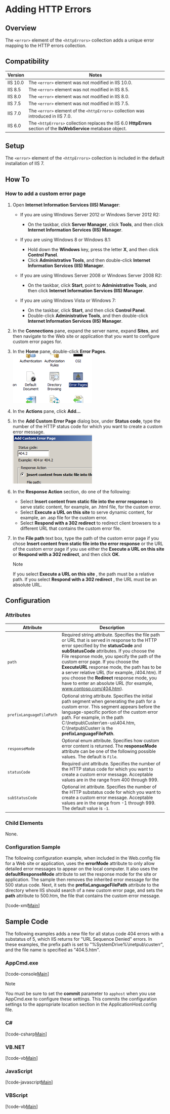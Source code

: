 Adding HTTP Errors <error>
====================
<a id="001"></a>
## Overview

The `<error>` element of the `<httpErrors>` collection adds a unique error mapping to the HTTP errors collection.

<a id="002"></a>
## Compatibility

| Version | Notes |
| --- | --- |
| IIS 10.0 | The `<error>` element was not modified in IIS 10.0. |
| IIS 8.5 | The `<error>` element was not modified in IIS 8.5. |
| IIS 8.0 | The `<error>` element was not modified in IIS 8.0. |
| IIS 7.5 | The `<error>` element was not modified in IIS 7.5. |
| IIS 7.0 | The `<error>` element of the `<httpErrors>` collection was introduced in IIS 7.0. |
| IIS 6.0 | The `<httpErrors>` collection replaces the IIS 6.0 **HttpErrors** section of the **IIsWebService** metabase object. |

<a id="003"></a>
## Setup

The `<error>` element of the `<httpErrors>` collection is included in the default installation of IIS 7.

<a id="004"></a>
## How To

### How to add a custom error page

1. Open **Internet Information Services (IIS) Manager**: 

    - If you are using Windows Server 2012 or Windows Server 2012 R2: 

        - On the taskbar, click **Server Manager**, click **Tools**, and then click **Internet Information Services (IIS) Manager**.
    - If you are using Windows 8 or Windows 8.1: 

        - Hold down the **Windows** key, press the letter **X**, and then click **Control Panel**.
        - Click **Administrative Tools**, and then double-click **Internet Information Services (IIS) Manager**.
    - If you are using Windows Server 2008 or Windows Server 2008 R2: 

        - On the taskbar, click **Start**, point to **Administrative Tools**, and then click **Internet Information Services (IIS) Manager**.
    - If you are using Windows Vista or Windows 7: 

        - On the taskbar, click **Start**, and then click **Control Panel**.
        - Double-click **Administrative Tools**, and then double-click **Internet Information Services (IIS) Manager**.
2. In the **Connections** pane, expand the server name, expand **Sites**, and then navigate to the Web site or application that you want to configure custom error pages for.
3. In the **Home** pane, double-click **Error Pages**.  
    [![](error/_static/image2.png)](error/_static/image1.png)
4. In the **Actions** pane, click **Add...**
5. In the **Add Custom Error Page** dialog box, under **Status code**, type the number of the HTTP status code for which you want to create a custom error message.  
    [![](error/_static/image4.png)](error/_static/image3.png)
6. In the **Response Action** section, do one of the following:

    - Select **Insert content from static file into the error response** to serve static content, for example, an .html file, for the custom error.
    - Select **Execute a URL on this site** to serve dynamic content, for example, an .asp file for the custom error.
    - Select **Respond with a 302 redirect** to redirect client browsers to a different URL that contains the custom error file.
7. In the **File path** text box, type the path of the custom error page if you chose **Insert content from static file into the error response** or the URL of the custom error page if you use either the **Execute a URL on this site** or **Respond with a 302 redirect**, and then click **OK**.  
  
    > [!NOTE]
    > If you select     **Execute a URL on this site** , the path must be a relative path. If you select     **Respond with a 302 redirect** , the URL must be an absolute URL.

<a id="005"></a>
## Configuration

### Attributes

| Attribute | Description |
| --- | --- |
| `path` | Required string attribute. Specifies the file path or URL that is served in response to the HTTP error specified by the **statusCode** and **subStatusCode** attributes. If you choose the File response mode, you specify the path of the custom error page. If you choose the **ExecuteURL** response mode, the path has to be a server relative URL (for example, /404.htm). If you choose the **Redirect** response mode, you have to enter an absolute URL (for example, www.contoso.com/404.htm). |
| `prefixLanguageFilePath` | Optional string attribute. Specifies the initial path segment when generating the path for a custom error. This segment appears before the language-specific portion of the custom error path. For example, in the path C:\Inetpub\Custerr\en-us\404.htm, C:\Inetpub\Custerr is the **prefixLanguageFilePath**. |
| `responseMode` | Optional enum attribute. Specifies how custom error content is returned. The **responseMode** attribute can be one of the following possible values. The default is `File`. | Value | Description | | --- | --- | | `File` | Serves static content, for example, a .html file for the custom error. If **responseMode** is set to **File**, the path attribute value has to be a file path. The numeric value is `0`. | | `ExecuteURL` | Serves dynamic content (for example, an .asp file) specified in the path attribute for the custom error. If **responseMode** is set to **ExecuteURL**, the path value has to be a server relative URL. The numeric value is `1`. | | `Redirect` | Redirects client browsers to a the URL specified in the path attribute that contains the custom error file. If **responseMode** is set to **Redirect**, the path value has to be an absolute URL. The numeric value is `2`. | |
| `statusCode` | Required uint attribute. Specifies the number of the HTTP status code for which you want to create a custom error message. Acceptable values are in the range from 400 through 999. |
| `subStatusCode` | Optional int attribute. Specifies the number of the HTTP substatus code for which you want to create a custom error message. Acceptable values are in the range from -1 through 999. The default value is `-1`. |

### Child Elements

None.

### Configuration Sample

The following configuration example, when included in the Web.config file for a Web site or application, uses the **errorMode** attribute to only allow detailed error messages to appear on the local computer. It also uses the **defaultResponseMode** attribute to set the response mode for the site or application. The sample then removes the inherited error message for the 500 status code. Next, it sets the **prefixLanguageFilePath** attribute to the directory where IIS should search of a new custom error page, and sets the **path** attribute to 500.htm, the file that contains the custom error message.

[!code-xml[Main](error/samples/sample1.xml)]

<a id="006"></a>
## Sample Code

The following examples adds a new file for all status code 404 errors with a substatus of 5, which IIS returns for &quot;URL Sequence Denied&quot; errors. In these examples, the prefix path is set to &quot;%SystemDrive%\inetpub\custerr&quot;, and the file name is specified as &quot;404.5.htm&quot;.

### AppCmd.exe

[!code-console[Main](error/samples/sample2.cmd)]

> [!NOTE]
> You must be sure to set the **commit** parameter to `apphost` when you use AppCmd.exe to configure these settings. This commits the configuration settings to the appropriate location section in the ApplicationHost.config file.

### C#

[!code-csharp[Main](error/samples/sample3.cs)]

### VB.NET

[!code-vb[Main](error/samples/sample4.vb)]

### JavaScript

[!code-javascript[Main](error/samples/sample5.js)]

### VBScript

[!code-vb[Main](error/samples/sample6.vb)]